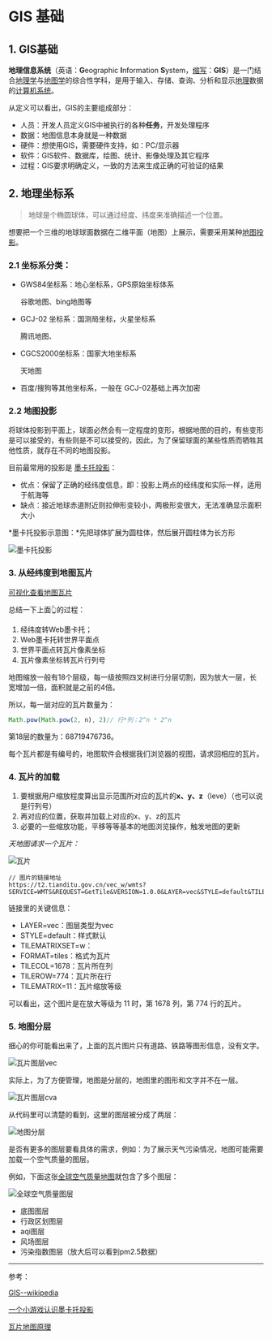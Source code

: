 # GIS 基础

## 1. GIS基础

**地理信息系统**（英语：**G**eographic **I**nformation **S**ystem，[缩写](https://zh.wikipedia.org/wiki/縮寫)：**GIS**）是一门结合[地理学](https://zh.wikipedia.org/wiki/地理学)与[地图学](https://zh.wikipedia.org/wiki/地图学)的综合性学科，是用于输入、存储、查询、分析和显示[地理](https://zh.wikipedia.org/wiki/地理)数据的[计算机系统](https://zh.wikipedia.org/wiki/计算机系统)。

从定义可以看出，GIS的主要组成部分：

- 人员：开发人员定义GIS中被执行的各种**任务**，开发处理程序
- 数据：地图信息本身就是一种数据
- 硬件：想使用GIS，需要硬件支持，如：PC/显示器
- 软件：GIS软件、数据库，绘图、统计、影像处理及其它程序
- 过程：GIS要求明确定义，一致的方法来生成正确的可验证的结果

## 2. 地理坐标系

> 地球是个椭圆球体，可以通过经度、纬度来准确描述一个位置。

想要把一个三维的地球球面数据在二维平面（地图）上展示，需要采用某种[地图投影](https://zh.wikipedia.org/wiki/地图投影)。

### 2.1 坐标系分类：

- GWS84坐标系：地心坐标系，GPS原始坐标体系

  谷歌地图、bing地图等

- GCJ-02 坐标系：国测局坐标，火星坐标系

  腾讯地图、

- CGCS2000坐标系：国家大地坐标系

  天地图

- 百度/搜狗等其他坐标系，一般在 GCJ-02基础上再次加密

### 2.2 地图投影

将球体投影到平面上，球面必然会有一定程度的变形，根据地图的目的，有些变形是可以接受的，有些则是不可以接受的，因此，为了保留球面的某些性质而牺牲其他性质，就存在不同的地图投影。

目前最常用的投影是 [墨卡托投影](https://zh.wikipedia.org/wiki/%E9%BA%A5%E5%8D%A1%E6%89%98%E6%8A%95%E5%BD%B1%E6%B3%95)：

- 优点：保留了正确的经纬度信息，即：投影上两点的经纬度和实际一样，适用于航海等
- 缺点：接近地球赤道附近则拉伸形变较小，两极形变很大，无法准确显示面积大小

*墨卡托投影示意图：*先把球体扩展为圆柱体，然后展开圆柱体为长方形

![墨卡托投影](./imgs/mercator.jpg)

### 3. 从经纬度到地图瓦片

[可视化查看地图瓦片](https://www.maptiler.com/google-maps-coordinates-tile-bounds-projection/#0/11.12/-11.97)

总结一下上面👆的过程：

1. 经纬度转Web墨卡托；
2. Web墨卡托转世界平面点
3. 世界平面点转瓦片像素坐标
4. 瓦片像素坐标转瓦片行列号

地图缩放一般有18个层级，每一级按照四叉树进行分层切割，因为放大一层，长宽增加一倍，面积就是之前的4倍。

所以，每一层对应的瓦片数量为：

```js
Math.pow(Math.pow(2, n), 2)// 行*列：2^n * 2^n
```

第18层的数量为：68719476736。

每个瓦片都是有编号的，地图软件会根据我们浏览器的视图，请求回相应的瓦片。

### 4. 瓦片的加载

1. 要根据用户缩放程度算出显示范围所对应的瓦片的**x、y、z**（leve）（也可以说是行列号）
2. 再对应的位置，获取并加载上对应的x、y、z的瓦片
3. 必要的一些缩放功能，平移等等基本的地图浏览操作，触发地图的更新

*天地图请求一个瓦片：*

![瓦片](./imgs/tail1.jpg)

```
// 图片的链接地址
https://t2.tianditu.gov.cn/vec_w/wmts?SERVICE=WMTS&REQUEST=GetTile&VERSION=1.0.0&LAYER=vec&STYLE=default&TILEMATRIXSET=w&FORMAT=tiles&TILECOL=1678&TILEROW=774&TILEMATRIX=11&tk=0b79a07d2808103ab84aa56485c331a8
```

链接里的关键信息：

- LAYER=vec：图层类型为vec
- STYLE=default：样式默认
- TILEMATRIXSET=w：
- FORMAT=tiles：格式为瓦片
- TILECOL=1678：瓦片所在列
- TILEROW=774：瓦片所在行
- TILEMATRIX=11：瓦片缩放等级

可以看出，这个图片是在放大等级为 11 时，第 1678 列，第 774 行的瓦片。

### 5. 地图分层

细心的你可能看出来了，上面的瓦片图片只有道路、铁路等图形信息，没有文字。

![瓦片图层vec](./imgs/tail1_1.png)

实际上，为了方便管理，地图是分层的，地图里的图形和文字并不在一层。

![瓦片图层cva](./imgs/tail1_2.png)

从代码里可以清楚的看到，这里的图层被分成了两层：

![地图分层](./imgs/map_layer.jpg)

是否有更多的图层要看具体的需求，例如：为了展示天气污染情况，地图可能需要加载一个空气质量的图层。

例如，下面这张[全球空气质量地图](https://www.iqair.cn/cn/world-air-quality)就包含了多个图层：

![全球空气质量图层](./imgs/earth_aqi.jpg)

- 底图图层
- 行政区划图层
- aqi图层
- 风场图层
- 污染指数图层（放大后可以看到pm2.5数据）



----

参考：

[GIS--wikipedia](https://zh.wikipedia.org/wiki/%E5%9C%B0%E7%90%86%E4%BF%A1%E6%81%AF%E7%B3%BB%E7%BB%9F)

[一个小游戏认识墨卡托投影](//blog.geohey.com/-ge-xiao-you-xi-rang-ni-che-di-nong-dong-mo-qia-tuo-tou-ying/)

[瓦片地图原理](https://segmentfault.com/a/1190000011276788)